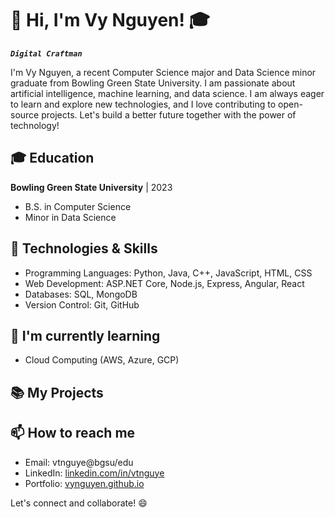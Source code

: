 # 👋 Hi, I'm Vy Nguyen! 🎓
***`Digital Craftman`***

I'm Vy Nguyen, a recent Computer Science major and Data Science minor graduate from Bowling Green State University. I am passionate about artificial intelligence, machine learning, and data science. I am always eager to learn and explore new technologies, and I love contributing to open-source projects. Let's build a better future together with the power of technology!

## 🎓 Education

**Bowling Green State University** | 2023

- B.S. in Computer Science
- Minor in Data Science

## 🔧 Technologies & Skills

- Programming Languages: Python, Java, C++, JavaScript, HTML, CSS
- Web Development: ASP.NET Core, Node.js, Express, Angular, React
- Databases: SQL, MongoDB
- Version Control: Git, GitHub

## 🌱 I'm currently learning

- Cloud Computing (AWS, Azure, GCP)

## 📚 My Projects


## 📫 How to reach me

- Email: vtnguye@bgsu/edu
- LinkedIn: [linkedin.com/in/vtnguye](https://www.linkedin.com/in/vtnguye)
- Portfolio: [vynguyen.github.io](https://vynguyen.github.io)

Let's connect and collaborate! 😄
